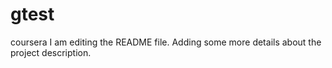 # gtest
coursera 
I am editing the README file. Adding some more details about the project description.
